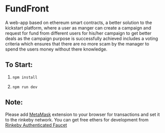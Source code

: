 # FundFront

A web-app based on ethereum smart contracts, a better solution to the kickstart platform, where a user as manger can create a campaign and request for fund from different users for his/her campaign to get better deals as the campaign purpose is successfully achieved includes a voting criteria which ensures that there are no more scam by the manager to spend the users money without there knowledge.

## To Start:

1. `npm install`

2. `npm run dev`


## Note:

Please add [MetaMask](https://metamask.io/) extension to your browser for transactions and set it to the rinkeby network.
You can get free ethers for development from [Rinkeby Authenticated Faucet](https://faucet.rinkeby.io/)
